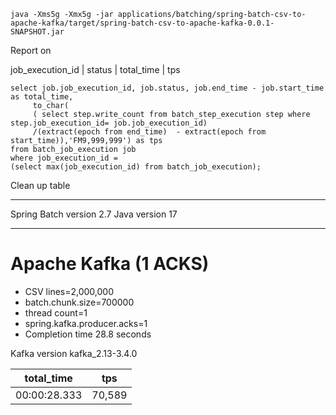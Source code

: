 

```shell
java -Xms5g -Xmx5g -jar applications/batching/spring-batch-csv-to-apache-kafka/target/spring-batch-csv-to-apache-kafka-0.0.1-SNAPSHOT.jar
```


Report on 

job_execution_id |  status   | total_time  |   tps


```roomsql
select job.job_execution_id, job.status, job.end_time - job.start_time as total_time,
     to_char(
     ( select step.write_count from batch_step_execution step where step.job_execution_id= job.job_execution_id)
     /(extract(epoch from end_time)  - extract(epoch from start_time)),'FM9,999,999') as tps
from batch_job_execution job
where job_execution_id =
(select max(job_execution_id) from batch_job_execution);
```


Clean up table

------------------
Spring Batch version 2.7
Java version 17

---------

# Apache Kafka (1 ACKS)


- CSV lines=2,000,000
- batch.chunk.size=700000
- thread count=1
- spring.kafka.producer.acks=1
- Completion time 28.8 seconds

Kafka  version kafka_2.13-3.4.0


| total_time   | tps      |
|--------------|----------|
| 00:00:28.333 |  70,589   |

